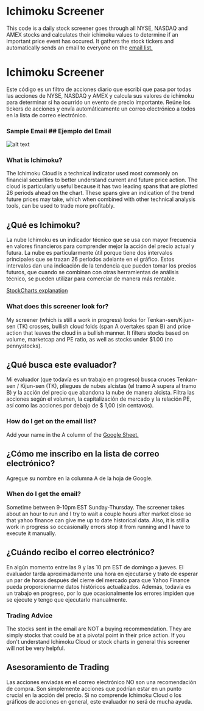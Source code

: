# Ichimoku Screener

This code is a daily stock screener goes through all NYSE, NASDAQ and AMEX stocks and calculates their ichimoku values to determine if an important price event has occured. It gathers the stock tickers and automatically sends an email to everyone on the [email list.](https://docs.google.com/spreadsheets/d/1yJkEd5u12niaFBPlglZO63iM4nSf-SYaXaBFhVCWX8Q/edit#gid=0)

# Ichimoku Screener
Este código es un filtro de acciones diario que escribí que pasa por todas las acciones de NYSE, NASDAQ y AMEX y calcula sus valores de ichimoku para determinar si ha ocurrido un evento de precio importante. Reúne los tickers de acciones y envía automáticamente un correo electrónico a todos en la lista de correo electrónico.

### Sample Email ## Ejemplo del Email

![alt text](https://github.com/luis12614/ichimoku_screener/images/SampleIchimokuEmail.PNG "Sample Email")

### What is Ichimoku?

The Ichimoku Cloud is a technical indicator used most commonly on financial securities to better understand current and future price action. The cloud is particularly useful because it has two leading spans that are plotted 26 periods ahead on the chart. These spans give an indication of the trend future prices may take, which when combined with other technical analysis tools, can be used to trade more profitably.

## ¿Qué es Ichimoku?
La nube Ichimoku es un indicador técnico que se usa con mayor frecuencia en valores financieros para comprender mejor la acción del precio actual y futura. La nube es particularmente útil porque tiene dos intervalos principales que se trazan 26 períodos adelante en el gráfico. Estos intervalos dan una indicación de la tendencia que pueden tomar los precios futuros, que cuando se combinan con otras herramientas de análisis técnico, se pueden utilizar para comerciar de manera más rentable.


[StockCharts explanation](http://stockcharts.com/school/doku.php?id=chart_school:technical_indicators:ichimoku_cloud)

### What does this screener look for?

My screener (which is still a work in progress) looks for Tenkan-sen/Kijun-sen (TK) crosses, bullish cloud folds (span A overtakes span B) and price action that leaves the cloud in a bullish manner. It filters stocks based on volume, marketcap and PE ratio, as well as stocks under $1.00 (no pennystocks).

## ¿Qué busca este evaluador?
Mi evaluador (que todavía es un trabajo en progreso) busca cruces Tenkan-sen / Kijun-sen (TK), pliegues de nubes alcistas (el tramo A supera al tramo B) y la acción del precio que abandona la nube de manera alcista. Filtra las acciones según el volumen, la capitalización de mercado y la relación PE, así como las acciones por debajo de $ 1,00 (sin centavos).


### How do I get on the email list?

Add your name in the A column of the [Google Sheet.](https://docs.google.com/spreadsheets/d/1yJkEd5u12niaFBPlglZO63iM4nSf-SYaXaBFhVCWX8Q/edit#gid=0)

## ¿Cómo me inscribo en la lista de correo electrónico?
Agregue su nombre en la columna A de la hoja de Google.


### When do I get the email?

Sometime between 9-10pm EST Sunday-Thursday. The screener takes about an hour to run and I try to wait a couple hours after market close so that yahoo finance can give me up to date historical data. Also, it is still a work in progress so occasionally errors stop it from running and I have to execute it manually.

## ¿Cuándo recibo el correo electrónico?
En algún momento entre las 9 y las 10 pm EST de domingo a jueves. El evaluador tarda aproximadamente una hora en ejecutarse y trato de esperar un par de horas después del cierre del mercado para que Yahoo Finance pueda proporcionarme datos históricos actualizados. Además, todavía es un trabajo en progreso, por lo que ocasionalmente los errores impiden que se ejecute y tengo que ejecutarlo manualmente.

### Trading Advice

The stocks sent in the email are NOT a buying recommendation. They are simply stocks that could be at a pivotal point in their price action. If you don't understand Ichimoku Cloud or stock charts in general this screener will not be very helpful.

## Asesoramiento de Trading
Las acciones enviadas en el correo electrónico NO son una recomendación de compra. Son simplemente acciones que podrían estar en un punto crucial en la acción del precio. Si no comprende Ichimoku Cloud o los gráficos de acciones en general, este evaluador no será de mucha ayuda.



